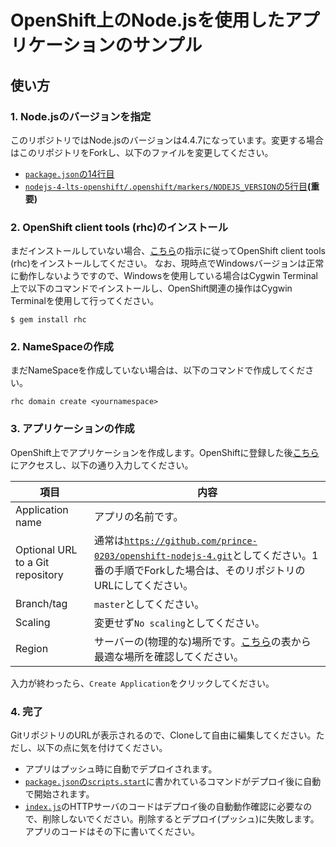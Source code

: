 # OpenShift上のNode.jsを使用したアプリケーションのサンプル

## 使い方
### 1. Node.jsのバージョンを指定
このリポジトリではNode.jsのバージョンは4.4.7になっています。変更する場合はこのリポジトリをForkし、以下のファイルを変更してください。

- [`package.json`の14行目](package.json#L14)
- [`nodejs-4-lts-openshift/.openshift/markers/NODEJS_VERSION`の5行目](.openshift/markers/NODEJS_VERSION#L5)**(重要)**

### 2. OpenShift client tools (rhc)のインストール
まだインストールしていない場合、<a href="https://developers.openshift.com/en/getting-started-overview.html" target="_blank">こちら</a>の指示に従ってOpenShift client tools (rhc)をインストールしてください。
なお、現時点でWindowsバージョンは正常に動作しないようですので、Windowsを使用している場合はCygwin Terminal上で以下のコマンドでインストールし、OpenShift関連の操作はCygwin Terminalを使用して行ってください。

```shell
$ gem install rhc
```

### 2. NameSpaceの作成
まだNameSpaceを作成していない場合は、以下のコマンドで作成してください。

```shell
rhc domain create <yournamespace>
```

### 3. アプリケーションの作成
OpenShift上でアプリケーションを作成します。OpenShiftに登録した後<a href="https://openshift.redhat.com/app/console/application_type/cart!nodejs-0.10" target="_blank">こちら</a>にアクセスし、以下の通り入力してください。

| 項目                             | 内容                                 |
|----------------------------------|--------------------------------------|
| Application name                 | アプリの名前です。                   |
| Optional URL to a Git repository | 通常は[`https://github.com/prince-0203/openshift-nodejs-4.git`](https://github.com/prince-0203/openshift-nodejs-4.git)としてください。1番の手順でForkした場合は、そのリポジトリのURLにしてください。 |
| Branch/tag                       | `master`としてください。             |
| Scaling                          | 変更せず`No scaling`としてください。 |
| Region                           | サーバーの(物理的な)場所です。<a href="https://docs.aws.amazon.com/ja_jp/general/latest/gr/rande.html" target="_blank">こちら</a>の表から最適な場所を確認してください。 |

入力が終わったら、`Create Application`をクリックしてください。

### 4. 完了
GitリポジトリのURLが表示されるので、Cloneして自由に編集してください。ただし、以下の点に気を付けてください。
- アプリはプッシュ時に自動でデプロイされます。
- [`package.json`の`scripts.start`](package.json#L7)に書かれているコマンドがデプロイ後に自動で開始されます。
- [`index.js`](index.js)のHTTPサーバのコードはデプロイ後の自動動作確認に必要なので、削除しないでください。削除するとデプロイ(プッシュ)に失敗します。アプリのコードはその下に書いてください。
